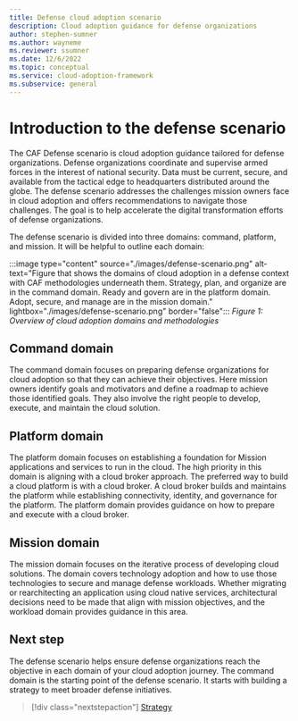 ```yaml
---
title: Defense cloud adoption scenario
description: Cloud adoption guidance for defense organizations
author: stephen-sumner
ms.author: wayneme
ms.reviewer: ssumner
ms.date: 12/6/2022
ms.topic: conceptual
ms.service: cloud-adoption-framework
ms.subservice: general
---
```

# Introduction to the defense scenario

The CAF Defense scenario is cloud adoption guidance tailored for defense organizations. Defense organizations coordinate and supervise armed forces in the interest of national security. Data must be current, secure, and available from the tactical edge to headquarters distributed around the globe. The defense scenario addresses the challenges mission owners face in cloud adoption and offers recommendations to navigate those challenges. The goal is to help accelerate the digital transformation efforts of defense organizations.

The defense scenario is divided into three domains: command, platform, and mission. It will be helpful to outline each domain:

:::image type="content" source="./images/defense-scenario.png" alt-text="Figure that shows the domains of cloud adoption in a defense context with CAF methodologies underneath them. Strategy, plan, and organize are in the command domain. Ready and govern are in the platform domain. Adopt, secure, and manage are in the mission domain." lightbox="./images/defense-scenario.png" border="false":::
*Figure 1: Overview of cloud adoption domains and methodologies*

## Command domain

The command domain focuses on preparing defense organizations for cloud adoption so that they can achieve their objectives. Here mission owners identify goals and motivators and define a roadmap to achieve those identified goals. They also involve the right people to develop, execute, and maintain the cloud solution.

## Platform domain

The platform domain focuses on establishing a foundation for Mission applications and services to run in the cloud. The high priority in this domain is aligning with a cloud broker approach. The preferred way to build a cloud platform is with a cloud broker. A cloud broker builds and maintains the platform while establishing connectivity, identity, and governance for the platform. The platform domain provides guidance on how to prepare and execute with a cloud broker.

## Mission domain

The mission domain focuses on the iterative process of developing cloud solutions. The domain covers technology adoption and how to use those technologies to secure and manage defense workloads. Whether migrating or rearchitecting an application using cloud native services, architectural decisions need to be made that align with mission objectives, and the workload domain provides guidance in this area.

## Next step

The defense scenario helps ensure defense organizations reach the objective in each domain of your cloud adoption journey. The command domain is the starting point of the defense scenario. It starts with building a strategy to meet broader defense initiatives.

> [!div class="nextstepaction"]
> [Strategy](strategy.md)
